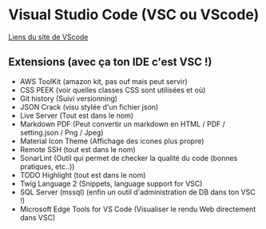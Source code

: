 # Visual Studio Code (VSC ou VScode)

[Liens du site de VScode](https://code.visualstudio.com/)

## Extensions (avec ça ton IDE c'est VSC !)

- AWS ToolKit (amazon kit, pas ouf mais peut servir)
- CSS PEEK (voir quelles classes CSS sont utilisées et où)
- Git history (Suivi versionning)
- JSON Crack (visu stylée d'un fichier json)
- Live Server (Tout est dans le nom)
- Markdown PDF (Peut convertir un markdown en HTML / PDF / setting.json / Png / Jpeg)
- Material Icon Theme (Affichage des icones plus propre)
- Remote SSH (tout est dans le nom)
- SonarLint (Outil qui permet de checker la qualité du code (bonnes pratiques, etc..))
- TODO Highlight (tout est dans le nom)
- Twig Language 2 (Snippets, language support for VSC)
- SQL Server (mssql) (enfin un outil d'administration de DB dans ton VSC !)
- Microsoft Edge Tools for VS Code (Visualiser le rendu Web directement dans VSC)